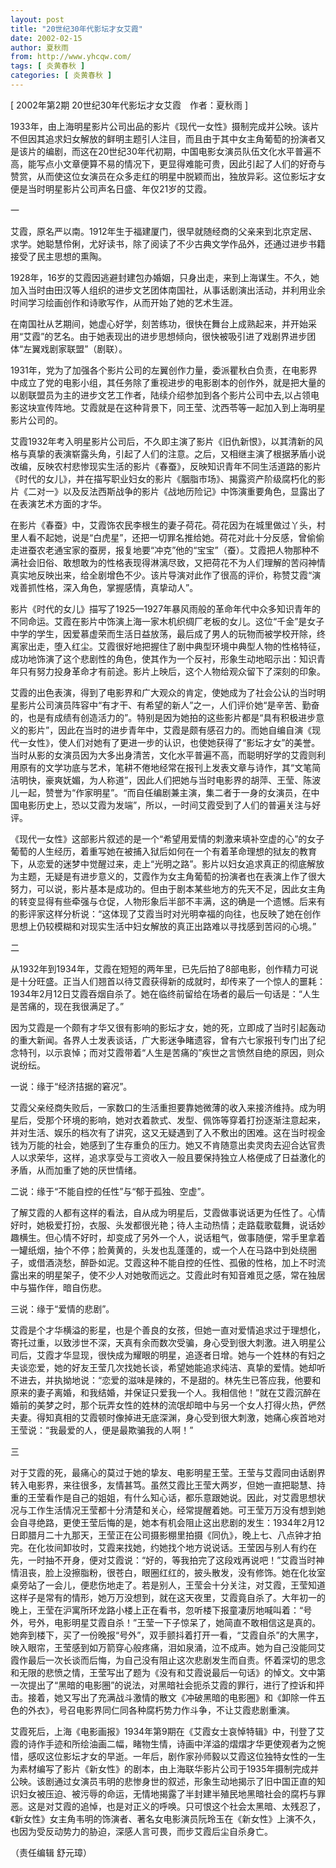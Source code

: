 ```yaml
---
layout: post
title: "20世纪30年代影坛才女艾霞"
date: 2002-02-15
author: 夏秋雨
from: http://www.yhcqw.com/
tags: [ 炎黄春秋 ]
categories: [ 炎黄春秋 ]
---
```



[ 2002年第2期 20世纪30年代影坛才女艾霞　作者：夏秋雨 ]


1933年，由上海明星影片公司出品的影片《现代一女性》摄制完成并公映。该片不但因其追求妇女解放的鲜明主题引人注目，而且由于其中女主角葡萄的扮演者又是该片的编剧，而这在20世纪30年代初期，中国电影女演员队伍文化水平普遍不高，能写点小文章便算不易的情况下，更显得难能可贵，因此引起了人们的好奇与赞赏，从而使这位女演员在众多走红的明星中脱颖而出，独放异彩。这位影坛才女便是当时明星影片公司声名日盛、年仅21岁的艾霞。

一


艾霞，原名严以南。1912年生于福建厦门，很早就随经商的父亲来到北京定居、求学。她聪慧伶俐，尤好读书，除了阅读了不少古典文学作品外，还通过进步书籍接受了民主思想的熏陶。


1928年，16岁的艾霞因逃避封建包办婚姻，只身出走，来到上海谋生。不久，她加入当时由田汉等人组织的进步文艺团体南国社，从事话剧演出活动，并利用业余时间学习绘画创作和诗歌写作，从而开始了她的艺术生涯。


在南国社从艺期间，她虚心好学，刻苦练功，很快在舞台上成熟起来，并开始采用“艾霞”的艺名。由于她表现出的进步思想倾向，很快被吸引进了戏剧界进步团体“左翼戏剧家联盟”（剧联）。


1931年，党为了加强各个影片公司的左翼创作力量，委派瞿秋白负责，在电影界中成立了党的电影小组，其任务除了重视进步的电影剧本的创作外，就是把大量的以剧联盟员为主的进步文艺工作者，陆续介绍参加到各个影片公司中去,以占领电影这块宣传阵地。艾霞就是在这种背景下，同王莹、沈西苓等一起加入到上海明星影片公司的。


艾霞1932年考入明星影片公司后，不久即主演了影片《旧仇新恨》，以其清新的风格与真挚的表演崭露头角，引起了人们的注意。之后，又相继主演了根据茅盾小说改编，反映农村悲惨现实生活的影片《春蚕》，反映知识青年不同生活道路的影片《时代的女儿》，并在描写职业妇女的影片《胭脂市场》、揭露资产阶级腐朽化的影片《二对一》以及反法西斯战争的影片《战地历险记》中饰演重要角色，显露出了在表演艺术方面的才华。


在影片《春蚕》中，艾霞饰农民李根生的妻子荷花。荷花因为在城里做过丫头，村里人看不起她，说是“白虎星”，还把一切罪名推给她。荷花对此十分反感，曾偷偷走进蚕农老通宝家的蚕房，报复地要“冲克”他的“宝宝”（蚕）。艾霞把人物那种不满社会旧俗、敢想敢为的性格表现得淋漓尽致，又把荷花不为人们理解的苦闷神情真实地反映出来，给全剧增色不少。该片导演对此作了很高的评价，称赞艾霞“演戏善抓性格，深入角色，掌握感情，真挚动人”。


影片《时代的女儿》描写了1925—1927年暴风雨般的革命年代中众多知识青年的不同命运。艾霞在影片中饰演上海一家木机织绸厂老板的女儿。这位“千金”是女子中学的学生，因爱慕虚荣而生活日益放荡，最后成了男人的玩物而被学校开除，终离家出走，堕入红尘。艾霞很好地把握住了剧中典型环境中典型人物的性格特征，成功地饰演了这个悲剧性的角色，使其作为一个反衬，形象生动地昭示出：知识青年只有努力投身革命才有前途。影片上映后，这个人物给观众留下了深刻的印象。


艾霞的出色表演，得到了电影界和广大观众的肯定，使她成为了社会公认的当时明星影片公司演员阵容中“有才干、有希望的新人”之一，人们评价她“是辛苦、勤奋的，也是有成绩有创造活力的”。特别是因为她拍的这些影片都是“具有积极进步意义的影片”，因此在当时的进步青年中，艾霞是颇有感召力的。而她自编自演《现代一女性》，使人们对她有了更进一步的认识，也使她获得了“影坛才女”的美誉。当时从影的女演员因为大多出身清苦，文化水平普遍不高，而聪明好学的艾霞则利用原有的文学功底与艺术，笔耕不倦地经常在报刊上发表文章与诗作，其“文笔简洁明快，豪爽妩媚，为人称道”，因此人们把她与当时电影界的胡萍、王莹、陈波儿一起，赞誉为“作家明星”。“而自任编剧兼主演，集二者于一身的女演员，在中国电影历史上，恐以艾霞为发端”，所以，一时间艾霞受到了人们的普遍关注与好评。


《现代一女性》这部影片叙述的是一个“希望用爱情的刺激来填补空虚的心”的女子葡萄的人生经历，着重写她在被捕入狱后如何在一个有着革命理想的狱友的教育下，从恋爱的迷梦中觉醒过来，走上“光明之路”。影片以妇女追求真正的彻底解放为主题，无疑是有进步意义的，艾霞作为女主角葡萄的扮演者也在表演上作了很大努力，可以说，影片基本是成功的。但由于剧本某些地方的先天不足，因此女主角的转变显得有些牵强与仓促，人物形象后半部不丰满，这的确是一个遗憾。后来有的影评家这样分析说：“这体现了艾霞当时对光明幸福的向往，也反映了她在创作思想上仍较模糊和对现实生活中妇女解放的真正出路难以寻找感到苦闷的心境。”

二


从1932年到1934年，艾霞在短短的两年里，已先后拍了8部电影，创作精力可说是十分旺盛。正当人们翘首以待艾霞获得新的成就时，却传来了一个惊人的噩耗：1934年2月12日艾霞吞烟自杀了。她在临终前留给在场者的最后一句话是：“人生是苦痛的，现在我很满足了。”


因为艾霞是一个颇有才华又很有影响的影坛才女，她的死，立即成了当时引起轰动的重大新闻。各界人士发表谈话，广大影迷争睹遗容，曾有六七家报刊专门出了纪念特刊，以示哀悼；而对艾霞带着“人生是苦痛的”疾世之言愤然自绝的原因，则众说纷纭。

一说：缘于“经济拮据的窘况”。


艾霞父亲经商失败后，一家数口的生活重担要靠她微薄的收入来接济维持。成为明星后，受那个环境的影响，她对衣着款式、发型、佩饰等穿着打扮逐渐注意起来，并对生活、娱乐的档次有了讲究，这又无疑遇到了入不敷出的困难。这在当时视金钱为万能的社会，她感到了生存重负的压力。她又不肯随意出卖灵肉去迎合达官贵人以求荣华，这样，追求享受与工资收入一般且要保持独立人格便成了日益激化的矛盾，从而加重了她的厌世情绪。

二说：缘于“不能自控的任性”与“郁于孤独、空虚”。


了解艾霞的人都有这样的看法，自从成为明星后，艾霞做事说话更为任性了。心情好时，她极爱打扮，衣服、头发都很光艳；待人主动热情；走路载歌载舞，说话妙趣横生。但心情不好时，却变成了另外一个人，说话粗气，做事随便，常手里拿着一罐纸烟，抽个不停；脸黄黄的，头发也乱蓬蓬的，或一个人在马路中到处绕圈子，或借酒浇愁，醉卧如泥。艾霞这种不能自控的任性、孤傲的性格，加上不时流露出来的明星架子，使不少人对她敬而远之。艾霞此时有知音难觅之感，常在独居中与猫作伴，暗自伤悲。

三说：缘于“爱情的悲剧”。


艾霞是个才华横溢的影星，也是个善良的女孩，但她一直对爱情追求过于理想化，寄托过重，以致涉世不深，天真有余而数次受骗，身心受到很大刺激。进入明星公司后，艾霞才华显现，很快成为耀眼的明星，追逐者日增。她与一个姓林的有妇之夫谈恋爱，她的好友王莹几次找她长谈，希望她能追求纯洁、真挚的爱情。她却听不进去，并执拗地说：“恋爱的滋味是辣的，不是甜的。林先生已答应我，他要和原来的妻子离婚，和我结婚，并保证只爱我一个人。我相信他！”就在艾霞沉醉在婚前的美梦之时，那个玩弄女性的姓林的流氓却暗中与另一个女人打得火热，俨然夫妻。得知真相的艾霞顿时像掉进无底深渊，身心受到很大刺激，她痛心疾首地对王莹说：“我最爱的人，便是最欺骗我的人啊！”

三


对于艾霞的死，最痛心的莫过于她的挚友、电影明星王莹。王莹与艾霞同由话剧界转入电影界，来往很多，友情甚笃。虽然艾霞比王莹大两岁，但她一直把聪慧、持重的王莹看作是自己的姐姐，有什么知心话，都乐意跟她说。因此，对艾霞思想状况与工作生活情况王莹都十分清楚和关心，经常提醒着她。可王莹万万没有想到她会自寻绝路，更使王莹后悔的是，她本有机会阻止这出悲剧的发生：1934年2月12日即腊月二十九那天，王莹正在公司摄影棚里拍摄《同仇》，晚上七、八点钟才拍完。在化妆间卸妆时，艾霞来找她，约她找个地方说说话。王莹因与别人有约在先，一时抽不开身，便对艾霞说：“好的，等我拍完了这段戏再说吧！”艾霞当时神情沮丧，脸上没擦脂粉，很苍白，眼圈红红的，披头散发，没有修饰。她在化妆室桌旁站了一会儿，便悲伤地走了。若是别人，王莹会十分关注，对艾霞，王莹知道这样子是常有的情形，她万万没想到，就在这天夜里，艾霞竟自杀了。大年初一的晚上，王莹在沪寓所环龙路小楼上正在看书，忽听楼下报童凄厉地喊叫着：“号外，号外，电影明星艾霞自杀！”王莹一下子惊呆了，她简直不敢相信这是真的。她奔到楼下，买了一份晚报“号外”，双手颤抖着打开一看，“艾霞自杀”的大黑字，映入眼帘，王莹感到如万箭穿心般疼痛，泪如泉涌，泣不成声。她为自己没能同艾霞作最后一次长谈而后悔，为自己没有阻止这次悲剧发生而自责。怀着深切的思念和无限的悲愤之情，王莹写出了题为《没有和艾霞说最后一句话》的悼文。文中第一次提出了“黑暗的电影圈”的说法，对黑暗社会扼杀艾霞的罪行，进行了控诉和抨击。接着，她又写出了充满战斗激情的散文《冲破黑暗的电影圈》和《卸除一件五色的外衣》，号召电影界同仁同各种腐朽势力作斗争，不让艾霞悲剧重演。


艾霞死后，上海《电影画报》1934年第9期在《艾霞女士哀悼特辑》中，刊登了艾霞的诗作手迹和所绘油画二幅，睹物生情，诗画中洋溢的熠熠才华更使观者为之惋惜，感叹这位影坛才女的早逝。一年后，剧作家孙师毅以艾霞这位独特女性的一生为素材编写了影片《新女性》的剧本，由上海联华影片公司于1935年摄制完成并公映。该剧通过女演员韦明的悲惨身世的叙述，形象生动地揭示了旧中国正直的知识妇女被压迫、被污辱的命运，无情地揭露了半封建半殖民地黑暗社会的腐朽与罪恶。这是对艾霞的追悼，也是对正义的呼唤。只可恨这个社会太黑暗、太残忍了，《新女性》女主角韦明的饰演者、著名女电影演员阮玲玉在《新女性》上演不久，也因为受反动势力的胁迫，深感人言可畏，而步艾霞后尘自杀身亡。

（责任编辑 舒元璋）


